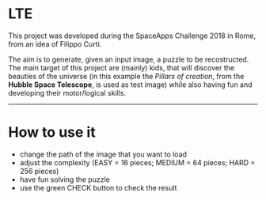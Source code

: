 # LTE

This project was developed during the SpaceApps Challenge 2018 in Rome, from an idea of Filippo Curti.

The aim is to generate, given an input image, a puzzle to be recostructed. The main target of this project are (mainly) kids,
that will discover the beauties of the universe (in this example the <i>Pillars of creation</i>, from the <b>Hubble Space Telescope</b>, is used as test image) while also having fun and developing their motor/logical skills.

---

# How to use it

- change the path of the image that you want to load
- adjust the complexity (EASY = 16 pieces; MEDIUM = 64 pieces; HARD = 256 pieces)
- have fun solving the puzzle
- use the green CHECK button to check the result
